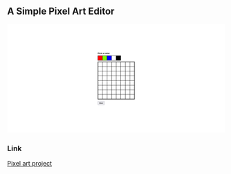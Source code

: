 ## A Simple Pixel Art Editor

![Design preview for the project](preview.png)

### Link

[Pixel art project](https://projects.raspberrypi.org/en/projects/pixel-art)
